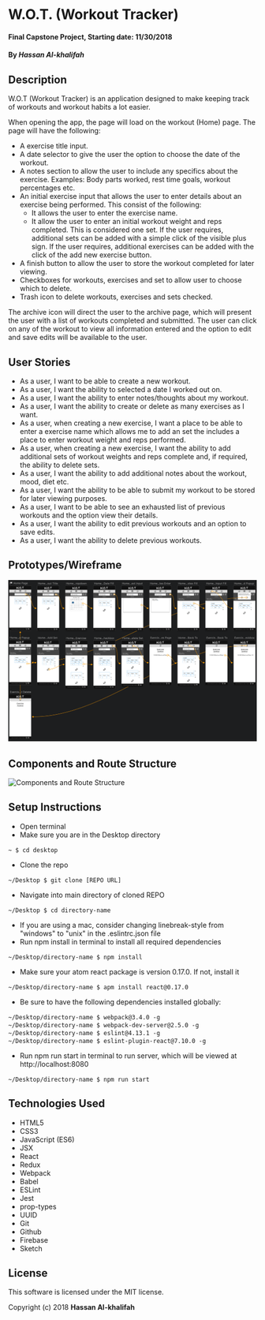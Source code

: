 # W.O.T. (Workout Tracker)

#### Final Capstone Project, Starting date: 11/30/2018

#### By _Hassan Al-khalifah_

## Description

W.O.T (Workout Tracker) is an application designed to make keeping track of workouts and workout habits a lot easier.

When opening the app, the page will load on the workout (Home) page. The page will have the following:

* A exercise title input.
* A date selector to give the user the option to choose the date of the workout.
* A notes section to allow the user to include any specifics about the exercise. Examples: Body parts worked, rest time goals, workout percentages etc.
* An initial exercise input that allows the user to enter details about an exercise being performed. This consist of the following:
  * It allows the user to enter the exercise name.
  * It allow the user to enter an initial workout weight and reps completed. This is considered one set. If the user requires, additional sets can be added with a simple click of the visible plus sign.
If the user requires, additional exercises can be added with the click of the add new exercise button.
* A finish button to allow the user to store the workout completed for later viewing.
* Checkboxes for workouts, exercises and set to allow user to choose which to delete.
* Trash icon to delete workouts, exercises and sets checked.

The archive icon will direct the user to the archive page, which will present the user with a list of workouts completed and submitted. The user can click on any of the workout to view all information entered and the option to edit and save edits will be available to the user.

## User Stories

* As a user, I want to be able to create a new workout.
* As a user, I want the ability to selected a date I worked out on.
* As a user, I want the ability to enter notes/thoughts about my workout.
* As a user, I want the ability to create or delete as many exercises as I want.
* As a user, when creating a new exercise, I want a place to be able to enter a exercise name which allows me to add an set the includes a place to enter workout weight and reps performed.
* As a user, when creating a new exercise, I want the ability to add additional sets of workout weights and reps complete and, if required, the ability to delete sets.
* As a user, I want the ability to add additional notes about the workout, mood, diet etc.
* As a user, I want the ability to be able to submit my workout to be stored for later viewing purposes.
* As a user, I want to be able to see an exhausted list of previous workouts and the option view their details.
* As a user, I want the ability to edit previous workouts and an option to save edits.
* As a user, I want the ability to delete previous workouts.

## Prototypes/Wireframe

![Prototypes/Wireframe](./src/assets/images/prototype-wireframe.png)

## Components and Route Structure

![Components and Route Structure](./src/assets/images/components-and-route-structure.jpg)

## Setup Instructions

* Open terminal
* Make sure you are in the Desktop directory
```
~ $ cd desktop
```
* Clone the repo
```
~/Desktop $ git clone [REPO URL]
```
* Navigate into main directory of cloned REPO
```
~/Desktop $ cd directory-name
```
* If you are using a mac, consider changing linebreak-style from "windows" to "unix" in the .eslintrc.json file
* Run npm install in terminal to install all required dependencies
```
~/Desktop/directory-name $ npm install
```
* Make sure your atom react package is version 0.17.0. If not, install it
```
~/Desktop/directory-name $ apm install react@0.17.0
```
* Be sure to have the following dependencies installed globally:
```
~/Desktop/directory-name $ webpack@3.4.0 -g
~/Desktop/directory-name $ webpack-dev-server@2.5.0 -g
~/Desktop/directory-name $ eslint@4.13.1 -g
~/Desktop/directory-name $ eslint-plugin-react@7.10.0 -g
```
* Run npm run start in terminal to run server, which will be viewed at http://localhost:8080
```
~/Desktop/directory-name $ npm run start
```

## Technologies Used

* HTML5
* CSS3
* JavaScript (ES6)
* JSX
* React
* Redux
* Webpack
* Babel
* ESLint
* Jest
* prop-types
* UUID
* Git
* Github
* Firebase
* Sketch

## License

This software is licensed under the MIT license.

Copyright (c) 2018 **Hassan Al-khalifah**
